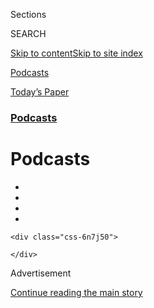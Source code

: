 <div id="app">

<div>

<div class="NYTAppHideMasthead css-zz1s19 e1suatyy0">

<div class="section css-ui9rw0 e1suatyy2">

<div class="css-11hrj97 er09x8g0">

<div class="css-6n7j50">

</div>

<span class="css-1dv1kvn">Sections</span>

<div class="css-10488qs">

<span class="css-1dv1kvn">SEARCH</span>

</div>

[Skip to content](#site-content)[Skip to site index](#site-index)

</div>

<div id="masthead-section-label" class="css-1fnb9ct eaxe0e00">

[Podcasts](https://www.nytimes.com/spotlight/podcasts)

</div>

<div class="css-10698na e1huz5gh0">

</div>

</div>

<div id="masthead-bar-one" class="section hasLinks css-15hmgas e1csuq9d3">

<div class="css-uqyvli e1csuq9d0">

</div>

<div class="css-1uqjmks e1csuq9d1">

</div>

<div class="css-9e9ivx">

[](https://myaccount.nytimes.com/auth/login?response_type=cookie&client_id=vi)

</div>

<div class="css-1bvtpon e1csuq9d2">

[Today’s Paper](https://www.nytimes.com/section/todayspaper)

</div>

</div>

</div>

</div>

<div data-aria-hidden="false">

<div id="site-content" role="main">

<div id="collection-podcasts" class="section css-15h4p1b e9abtgs0">

<div class="css-1j21atc e1svk9qx1">

<div class="css-fmiefx e1svk9qx2">

<div class="css-1hk7r2m eu54l5x0">

<div id="sponsor-wrapper" class="css-7a1pgi eaca97t0" type="sponsor" hidden="">

<div id="sponsor-slug" class="css-1l4mleb eaca97t1" hidden="">

Supported by

</div>

[Continue reading the main story](#after-sponsor)

<div id="sponsor" class="ad sponsor-wrapper" style="text-align:left;height:100%;display:block">

</div>

<div id="after-sponsor">

</div>

</div>

</div>

### <span class="css-hue6tr ezz4tcd1">[Podcasts](/spotlight/podcasts)</span>

</div>

<div class="css-nfcc9b e1svk9qx3">

<div class="css-vl9dhg e1svk9qx5">

<div class="css-1nrhkj6 e1svk9qx6">

# Podcasts

<div class="follow-button-placeholder" data-collection-id="">

</div>

<div class="css-d8bdto" role="toolbar" data-aria-label="Social Media Share buttons, Save button, and Comments Panel with current comment count" data-testid="share-tools">

  - 
  - 
  - 
  - 
    
    <div class="css-6n7j50">
    
    </div>

</div>

</div>

</div>

</div>

<div id="subheader-wrapper" class="css-1kieyps eaca97t0" type="subheader">

<div id="subheader-slug" class="css-1tag3rd eaca97t1">

Advertisement

</div>

[Continue reading the main story](#after-subheader)

<div id="subheader" class="ad subheader-wrapper" style="text-align:center;height:100%;display:block">

</div>

<div id="after-subheader">

</div>

</div>

</div>

<div class="css-4svvz1 ekkqrpp0">

<div id="collection-highlights-container" class="section css-18l1u7x e46isfb1">

<div class="template-1 css-gfgt40 ekkqrpp1">

## Highlights

1.  ![<span class="css-kvjpws e1oaj3zl2"><span class="css-1dv1kvn">Credit</span></span>](https://static01.nyt.com/images/2020/08/10/podcasts/10daily-dorsey/10daily-dorsey-jumbo-v2.jpg)
    
    <div class="css-gjijuv">
    
    ### The Daily
    
    ## [Jack Dorsey on Twitter’s Mistakes](/2020/08/07/podcasts/the-daily/Jack-dorsey-twitter-trump.html)
    
    The social network’s C.E.O. has plans to improve the platform. But
    will the changes be enough?
    
    <span class="css-me3p27"></span>
    
    </div>

2.  ![<span class="css-1nk1g0h e1oaj3zl2"><span class="css-1dv1kvn">Credit</span>Brian
    Rea</span>](https://static01.nyt.com/images/2017/01/27/fashion/29modern/29modern-videoLarge.jpg)
    
    <div class="css-10wtrbd">
    
    ### Modern Love Podcast
    
    ## [Modern Love Podcast: Zawe Ashton Reads ‘Confronting Race, Religion and Her Heart’](/2020/06/24/style/modern-love-podcast-zawe-ashton.html)
    
    The “Velvet Buzzsaw” actress reads an essay about interracial
    relationships and self-acceptance.
    
    <span class="css-me3p27"></span>
    
    </div>

3.  ![<span class="css-1nk1g0h e1oaj3zl2"><span class="css-1dv1kvn">Credit</span></span>](https://static01.nyt.com/images/2020/05/30/podcasts/rabbit-hole-album-art-article-pages/rabbit-hole-album-art-article-pages-videoLarge-v3.jpg)
    
    <div class="css-10wtrbd">
    
    ### Rabbit Hole
    
    ## [Eight: ‘We Go All’](/2020/06/04/podcasts/rabbit-hole-qanon-youtube-tiktok-virus.html)
    
    One QAnon believer’s journey through faith and loss — and what
    becomes of reality as we move online.
    
    <span class="css-me3p27"></span>
    
    </div>

4.  ![<span class="css-1nk1g0h e1oaj3zl2"><span class="css-1dv1kvn">Credit</span>Sharhonda
    Bossier</span>](https://static01.nyt.com/images/2020/08/07/podcasts/07DAILY-NEWSLETTER-2/07DAILY-NEWSLETTER-2-videoLarge.jpg)
    
    <div class="css-10wtrbd">
    
    ### THE DAILY NEWSLETTER
    
    ## [‘Hope is Really Important in This Work’](/2020/08/07/podcasts/daily-newsletter-black-lives-matter-protests.html)
    
    Our interview with a longtime protester about her journey to the
    front lines.
    
    <span class="css-me3p27"></span><span class="css-1dydysp e4e4i5l3"></span><span class="css-9voj2j">By
    <span class="css-1baulvz last-byline" itemprop="name">Sydney
    Harper</span></span>
    
    </div>

</div>

</div>

<div id="mid1-wrapper" class="css-1mn4oms eaca97t0" type="rank">

<div id="mid1-slug" class="css-1tag3rd eaca97t1">

Advertisement

</div>

[Continue reading the main story](#after-mid1)

<div id="mid1" class="ad mid1-wrapper" style="text-align:center;height:100%;display:block">

</div>

<div id="after-mid1">

</div>

</div>

<div class="section 4-band css-jhqenn ep7jkp60">

## [The Daily](/column/the-daily)

[More in The Daily »](/column/the-daily)

1.  ![<span class="css-1hhnwbi e1oaj3zl2"><span class="css-1dv1kvn">Credit</span></span>](https://static01.nyt.com/images/2020/08/05/video/vi-beirut-promo/vi-beirut-promo-videoLarge.jpg)
    
    <div class="css-10wtrbd">
    
    ## [The Day That Shook Beirut](/2020/08/06/podcasts/the-daily/beirut-explosion-damage.html)
    
    Our reporter in the Lebanese capital was injured in the huge blast.
    This is what happened to her when “everything seemed to come apart.”
    
    <span class="css-me3p27"></span>
    
    </div>

2.  ![<span class="css-1hhnwbi e1oaj3zl2"><span class="css-1dv1kvn">Credit</span></span>](https://static01.nyt.com/images/2020/07/30/us/05daily/portland-mapping-unrest-1596155031199-videoLarge-v2.jpg)
    
    <div class="css-10wtrbd">
    
    ## [‘Stay Black and Die’](/2020/08/05/podcasts/the-daily/protests-racism-police-brutality.html)
    
    One woman reflects on her path to protesting police brutality.
    
    <span class="css-me3p27"></span>
    
    </div>

3.  ![<span class="css-1hhnwbi e1oaj3zl2"><span class="css-1dv1kvn">Credit</span>Chris
    Creese for The New York
    Times</span>](https://static01.nyt.com/images/2020/07/30/us/politics/04daily/merlin_175126236_6c5d937a-ab38-460a-87aa-892bfd358495-videoLarge.jpg)
    
    <div class="css-10wtrbd">
    
    ## [Is the U.S. Ready to Vote by Mail?](/2020/08/04/podcasts/the-daily/mail-in-voting-president-trump.html)
    
    What we’ve learned from the very different experiences of two
    states, Georgia and Montana.
    
    <span class="css-me3p27"></span>
    
    </div>

4.  ![<span class="css-1hhnwbi e1oaj3zl2"><span class="css-1dv1kvn">Credit</span></span>](https://static01.nyt.com/images/2020/06/24/business/03daily/24michigan-arrest1-videoLarge.jpg)
    
    <div class="css-10wtrbd">
    
    ## [Wrongfully Accused by an Algorithm](/2020/08/03/podcasts/the-daily/algorithmic-justice-racism.html)
    
    In what may be the first known case of its kind, a faulty facial
    recognition match led to a Michigan man’s arrest for a crime he did
    not commit.
    
    <span class="css-me3p27"></span>
    
    </div>

5.  ![<span class="css-1hhnwbi e1oaj3zl2"><span class="css-1dv1kvn">Credit</span></span>](https://static01.nyt.com/images/2018/01/21/magazine/21mag-femaleanger1-copy/21mag-femaleanger1-videoLarge.jpg)
    
    <div class="css-10wtrbd">
    
    ## [The Sunday Read: ‘On Female Rage’](/2020/08/02/podcasts/the-daily/on-female-rage.html)
    
    “I used to insist I didn’t get angry. Not anymore.”
    
    <span class="css-me3p27"></span>
    
    </div>

</div>

<div class="section 5-band css-jhqenn ep7jkp60">

## [Modern Love Podcast](/column/modern-love-podcast)

[More in Modern Love Podcast »](/column/modern-love-podcast)

1.  ![<span class="css-1hhnwbi e1oaj3zl2"><span class="css-1dv1kvn">Credit</span>Brian
    Rea</span>](https://static01.nyt.com/images/2020/06/19/fashion/23ML-jaramillo/merlin_154561071_143c362c-fcb7-4d88-8ae2-c938777c91b0-videoLarge.jpg)
    
    <div class="css-10wtrbd">
    
    ## [Modern Love Podcast: Ncuti Gatwa Reads ‘Why Can’t Men Say “I Love You” to Each Other?’](/2020/06/17/style/modern-love-podcast-ncuti-gatwa.html)
    
    The “Sex Education” star reads an essay about the oppressive codes
    regulating male behavior.
    
    <span class="css-me3p27"></span>
    
    </div>

2.  ![<span class="css-1hhnwbi e1oaj3zl2"><span class="css-1dv1kvn">Credit</span>David
    Chelsea</span>](https://static01.nyt.com/images/2006/09/01/fashion/03LOVE_ready/03LOVE_ready-videoLarge-v3.jpg)
    
    <div class="css-10wtrbd">
    
    ## [Modern Love Podcast: Lorraine Toussaint Reads ‘Race Wasn’t an Issue to Him, Which Was an Issue to Me’](/2020/06/10/style/modern-love-podcast-lorraine-toussant-updated-poscript.html)
    
    This week, the Modern Love podcast revisits an essay about the need
    to acknowledge race in interracial relationships.
    
    <span class="css-me3p27"></span>
    
    </div>

3.  ![<span class="css-1hhnwbi e1oaj3zl2"><span class="css-1dv1kvn">Credit</span>David
    Chelsea</span>](https://static01.nyt.com/images/2005/10/02/fashion/02MODERNLOVE/02MODERNLOVE-videoLarge.jpg)
    
    <div class="css-10wtrbd">
    
    ## [Modern Love Podcast: Hasan Minhaj Reads ‘Researching Jenna, Discovering Myself’](/2020/06/03/style/modern-love-podcast-hasan-minhaj.html)
    
    The host of “Patriot Act” reads an essay about how past trauma
    informs the present.
    
    <span class="css-me3p27"></span>
    
    </div>

4.  ![<span class="css-1hhnwbi e1oaj3zl2"><span class="css-1dv1kvn">Credit</span>Brian
    Rea</span>](https://static01.nyt.com/images/2018/05/24/fashion/13LOVE/13LOVE-videoLarge.jpg)
    
    <div class="css-10wtrbd">
    
    ## [Modern Love Podcast: Saoirse Ronan Reads ‘Grappling With the Language of Love’](/2020/05/27/style/modern-love-podcast-saoirse-ronan.html)
    
    The Golden Globe winning actress reads an essay about a relationship
    limited by the lack of a common language.
    
    <span class="css-me3p27"></span>
    
    </div>

5.  ![<span class="css-1hhnwbi e1oaj3zl2"><span class="css-1dv1kvn">Credit</span>Brian
    Rea</span>](https://static01.nyt.com/images/2018/02/18/fashion/18MODERNLOVE/18MODERNLOVE-videoLarge.jpg)
    
    <div class="css-10wtrbd">
    
    ## [Modern Love Podcast: Jameela Jamil Reads ‘How ‘Lolita’ Freed Me From My Own Humbert’](/2020/05/20/style/modern-love-podcast-jameela-jamil.html)
    
    The actress from “The Good Place” and the host of the “I Weigh”
    podcast reads an essay about escaping sexual abuse.
    
    <span class="css-me3p27"></span>
    
    </div>

</div>

<div id="mid2-wrapper" class="css-1mn4oms eaca97t0" type="rank">

<div id="mid2-slug" class="css-1tag3rd eaca97t1">

Advertisement

</div>

[Continue reading the main story](#after-mid2)

<div id="mid2" class="ad mid2-wrapper" style="text-align:center;height:100%;display:block">

</div>

<div id="after-mid2">

</div>

</div>

<div class="section 4-band css-jhqenn ep7jkp60">

## [Still Processing](/column/still-processing-podcast)

[More in Still Processing »](/column/still-processing-podcast)

1.  ![<span class="css-1hhnwbi e1oaj3zl2"><span class="css-1dv1kvn">Credit</span>Chase
    Hall for The New York
    Times</span>](https://static01.nyt.com/images/2020/07/23/multimedia/23stillprocessing-pix/23stillprocessing-pix-videoLarge.jpg)
    
    <div class="css-10wtrbd">
    
    ## [Ziwe May Destroy Hamilton](/2020/07/23/podcasts/hamilton-ziwe-discomfort.html)
    
    Welcome to the Age of Discomfort
    
    <span class="css-me3p27"></span><span class="css-1dydysp e4e4i5l3"></span><span class="css-9voj2j">By
    <span class="css-1baulvz" itemprop="name">Wesley Morris</span> and
    <span class="css-1baulvz last-byline" itemprop="name">Jenna
    Wortham</span></span>
    
    </div>

2.  ![<span class="css-1hhnwbi e1oaj3zl2"><span class="css-1dv1kvn">Credit</span></span>](https://static01.nyt.com/images/2020/07/18/multimedia/16stillprocessing-pix/16stillprocessing-pix-videoLarge.jpg)
    
    <div class="css-10wtrbd">
    
    ## [Reparations for Aunt Jemima\!](/2020/07/16/podcasts/reparations-for-aunt-jemima.html)
    
    We explore the erasure of Aunt Jemima and the reconciliation of that
    icon.
    
    <span class="css-me3p27"></span><span class="css-1dydysp e4e4i5l3"></span><span class="css-9voj2j">By
    <span class="css-1baulvz" itemprop="name">Wesley Morris</span> and
    <span class="css-1baulvz last-byline" itemprop="name">Jenna
    Wortham</span></span>
    
    </div>

3.  ![<span class="css-1hhnwbi e1oaj3zl2"><span class="css-1dv1kvn">Credit</span></span>](https://static01.nyt.com/images/2020/07/12/podcasts/09stillprocessing-image/09stillprocessing-image-videoLarge-v2.jpg)
    
    <div class="css-10wtrbd">
    
    ## [So Y’all Finally Get It](/2020/07/09/podcasts/still-processing-black-lives-matter.html)
    
    America just won’t let us rest.
    
    <span class="css-me3p27"></span><span class="css-1dydysp e4e4i5l3"></span><span class="css-9voj2j">By
    <span class="css-1baulvz" itemprop="name">Wesley Morris</span> and
    <span class="css-1baulvz last-byline" itemprop="name">Jenna
    Wortham</span></span>
    
    </div>

4.  ![<span class="css-1hhnwbi e1oaj3zl2"><span class="css-1dv1kvn">Credit</span></span>](https://static01.nyt.com/images/2020/05/16/podcasts/14stillprocessing-image/14stillprocessing-image-videoLarge.jpg)
    
    <div class="css-10wtrbd">
    
    ## [New Loop, America](/2020/05/14/podcasts/still-processing-westworld-hollywood-utopia-dystopia.html)
    
    How dystopian and utopian shows like “Westworld” and “Hollywood” can
    help us map out a better future.
    
    <span class="css-me3p27"></span><span class="css-1dydysp e4e4i5l3"></span><span class="css-9voj2j">By
    <span class="css-1baulvz" itemprop="name">Wesley Morris</span> and
    <span class="css-1baulvz last-byline" itemprop="name">Jenna
    Wortham</span></span>
    
    </div>

5.  ![<span class="css-1hhnwbi e1oaj3zl2"><span class="css-1dv1kvn">Credit</span></span>](https://static01.nyt.com/images/2020/04/28/pageoneplus/28sondheimjp-sp/28sondheimjp-sp-videoLarge-v7.jpg)
    
    <div class="css-10wtrbd">
    
    ## [Does This Phone Make Me Look Human?](/2020/05/07/podcasts/still-processing-internet-vulnerability-sondheim-parks-recreation.html)
    
    The internet is bringing us closer together — but will the intimacy
    last?
    
    <span class="css-me3p27"></span><span class="css-1dydysp e4e4i5l3"></span><span class="css-9voj2j">By
    <span class="css-1baulvz" itemprop="name">Wesley Morris</span> and
    <span class="css-1baulvz last-byline" itemprop="name">Jenna
    Wortham</span></span>
    
    </div>

</div>

<div class="section 4-band css-jhqenn ep7jkp60">

## [Popcast](/column/popcast-pop-music-podcast)

[More in Popcast »](/column/popcast-pop-music-podcast)

1.  ![<span class="css-1hhnwbi e1oaj3zl2"><span class="css-1dv1kvn">Credit</span>Beth
    Garrabrant</span>](https://static01.nyt.com/images/2020/08/04/arts/04popcast/merlin_174962052_3ba6f89c-ca2a-4420-98b8-a5a3594f22db-videoLarge.jpg)
    
    <div class="css-10wtrbd">
    
    ## [Answering Your Questions About Taylor Swift’s ‘Folklore’](/2020/08/04/arts/music/taylor-swift-folklore-questions.html)
    
    Readers asked about Bon Iver, country music, Jack Antonoff and more.
    
    <span class="css-me3p27"></span>
    
    </div>

2.  ![<span class="css-1hhnwbi e1oaj3zl2"><span class="css-1dv1kvn">Credit</span>Valerie
    Macon/Agence France-Presse — Getty
    Images</span>](https://static01.nyt.com/images/2020/07/27/arts/27popcast/27popcast-videoLarge.jpg)
    
    <div class="css-10wtrbd">
    
    ## [Taylor Swift’s ‘Folklore’: Let’s Discuss](/2020/07/27/arts/music/popcast-taylor-swift-folklore.html)
    
    On an album made entirely in quarantine, the singer and songwriter
    embarks in a fresh direction.
    
    <span class="css-me3p27"></span>
    
    </div>

3.  ![<span class="css-1hhnwbi e1oaj3zl2"><span class="css-1dv1kvn">Credit</span>Yara
    Nardi/Reuters</span>](https://static01.nyt.com/images/2020/07/20/arts/20popcast/20popcast-videoLarge.jpg)
    
    <div class="css-10wtrbd">
    
    ## [Remembering Ennio Morricone, the Film Score Maestro](/2020/07/20/arts/music/popcast-ennio-morricone.html)
    
    His music was dynamic, bold and idiosyncratic, setting a high bar
    for composers connecting sound and vision.
    
    <span class="css-me3p27"></span>
    
    </div>

4.  ![<span class="css-1hhnwbi e1oaj3zl2"><span class="css-1dv1kvn">Credit</span>Theo
    Wargo/Getty Images for
    Directv</span>](https://static01.nyt.com/images/2020/07/11/arts/09popcast/09popcast-videoLarge.jpg)
    
    <div class="css-10wtrbd">
    
    ## [The Timely Agitation of Run the Jewels](/2020/07/09/arts/music/popcast-run-the-jewels.html)
    
    Killer Mike and El-P’s anti-government and pro-justice hip-hop feels
    like it anticipated the current moment.
    
    <span class="css-me3p27"></span>
    
    </div>

5.  ![<span class="css-1hhnwbi e1oaj3zl2"><span class="css-1dv1kvn">Credit</span>Stephanie
    Keith/Getty
    Images</span>](https://static01.nyt.com/images/2020/06/29/arts/29popcast/29popcast-videoLarge.jpg)
    
    <div class="css-10wtrbd">
    
    ## [Pop Superfans Are Getting Politically Active. What Happens Next?](/2020/06/30/arts/music/popcast-superfans-politics.html)
    
    A subset of passionate listeners are asking for more of their heroes
    than simply music.
    
    <span class="css-me3p27"></span>
    
    </div>

</div>

<div id="mid3-wrapper" class="css-1mn4oms eaca97t0" type="rank">

<div id="mid3-slug" class="css-1tag3rd eaca97t1">

Advertisement

</div>

[Continue reading the main story](#after-mid3)

<div id="mid3" class="ad mid3-wrapper" style="text-align:center;height:100%;display:block">

</div>

<div id="after-mid3">

</div>

</div>

<div class="section 4-band css-jhqenn ep7jkp60">

## [The Book Review](/column/book-review-podcast)

[More in The Book Review »](/column/book-review-podcast)

1.  ![<span class="css-1hhnwbi e1oaj3zl2"><span class="css-1dv1kvn">Credit</span>.</span>](https://static01.nyt.com/images/2020/08/04/books/03BOOKWILKERSON1/03BOOKWILKERSON1-videoLarge.jpg)
    
    <div class="css-10wtrbd">
    
    ## [Isabel Wilkerson Talks About ‘Caste’](/2020/08/07/books/review/podcast-isabel-wilkerson-caste-david-hill-vapors.html)
    
    Wilkerson describes the ideas about race in America that fuel her
    new book, and David Hill discusses “The Vapors.”
    
    <span class="css-me3p27"></span>
    
    </div>

2.  ![<span class="css-1hhnwbi e1oaj3zl2"><span class="css-1dv1kvn">Credit</span></span>](https://static01.nyt.com/images/2020/07/31/books/31pod-cover/31pod-cover-videoLarge.jpg)
    
    <div class="css-10wtrbd">
    
    ## [The ‘Seductive Lure’ of Authoritarianism](/2020/07/31/books/review/podcast-twilight-democracy-anne-applebaum-eat-buddha-barbara-demick.html)
    
    Anne Applebaum discusses “Twilight of Democracy,” and Barbara Demick
    talks about “Eat the Buddha.”
    
    <span class="css-me3p27"></span>
    
    </div>

3.  ![<span class="css-1hhnwbi e1oaj3zl2"><span class="css-1dv1kvn">Credit</span></span>](https://static01.nyt.com/images/2020/07/24/books/24pod-cover/24pod-cover-videoLarge.jpg)
    
    <div class="css-10wtrbd">
    
    ## [The Yearning for the Unexplained](/2020/07/24/books/review/podcast-colin-dickey-unexplained-miles-harvey-king-of-confidence.html)
    
    Colin Dickey talks about “The Unidentified,” and Miles Harvey
    discusses “The King of Confidence.”
    
    <span class="css-me3p27"></span>
    
    </div>

4.  ![<span class="css-1hhnwbi e1oaj3zl2"><span class="css-1dv1kvn">Credit</span></span>](https://static01.nyt.com/images/2020/07/09/books/17podcover/17podcover-videoLarge-v2.png)
    
    <div class="css-10wtrbd">
    
    ## [Newt Gingrich and the Dawn of an Era](/2020/07/17/books/review/podcast-julian-zelizer-burning-down-house-newt-gingrich-notes-silencing-lacy-crawford.html)
    
    Julian E. Zelizer talks about “Burning Down the House,” and Lacy
    Crawford talks about “Notes on a Silencing.”
    
    <span class="css-me3p27"></span>
    
    </div>

5.  ![<span class="css-1hhnwbi e1oaj3zl2"><span class="css-1dv1kvn">Credit</span></span>](https://static01.nyt.com/images/2020/07/06/books/review/00Mendelsohn-utopia/00Mendelsohn-utopia-videoLarge-v2.jpg)
    
    <div class="css-10wtrbd">
    
    ## [David Mitchell’s Vast and Tangled Universe](/2020/07/10/books/review/david-mitchell-utopia-avenue-daniel-mendelsohn-biggest-bluff-poker-maria-konnikova.html)
    
    Daniel Mendelsohn discusses Mitchell’s career and new novel, “Utopia
    Avenue,” and Maria Konnikova talks about “The Biggest Bluff.”
    
    <span class="css-me3p27"></span>
    
    </div>

</div>

<div class="section 5-band css-jhqenn ep7jkp60">

## [SUGAR CALLING](/column/sugar-calling)

[More in SUGAR CALLING »](/column/sugar-calling)

1.  ![<span class="css-1hhnwbi e1oaj3zl2"><span class="css-1dv1kvn">Credit</span></span>](https://static01.nyt.com/images/2020/05/22/podcasts/20sugar-hajo3/merlin_156628830_b7d4172a-d0ab-42fd-ad2e-f457f44dee06-videoLarge.jpg)
    
    <div class="css-10wtrbd">
    
    ## [‘I Release You, Fear’](/2020/05/20/podcasts/sugar-calling-joy-harjo-poetry-virus.html)
    
    Cheryl Strayed talks with the poet Joy Harjo about beauty,
    prophecies and listening to your spiritual council.
    
    <span class="css-me3p27"></span>
    
    </div>

2.  ![<span class="css-1hhnwbi e1oaj3zl2"><span class="css-1dv1kvn">Credit</span></span>](https://static01.nyt.com/images/2020/05/13/podcasts/13sugar-calling/13sugar-calling-videoLarge.jpg)
    
    <div class="css-10wtrbd">
    
    ## [‘There’s a Quiet All Over the World’](/2020/05/13/podcasts/sugar-calling-billy-collins-poetry-virus.html)
    
    Cheryl Strayed talks with the poet Billy Collins about memorization,
    “picture language” and the power of collective silence.
    
    <span class="css-me3p27"></span>
    
    </div>

3.  ![<span class="css-1hhnwbi e1oaj3zl2"><span class="css-1dv1kvn">Credit</span></span>](https://static01.nyt.com/images/2020/05/06/podcasts/06sugarcalling/06sugarcalling-videoLarge.jpg)
    
    <div class="css-10wtrbd">
    
    ## [‘Whatever We Have, We Have to Work With It’](/2020/05/06/podcasts/sugar-calling-alice-walker-quarantine-virus.html)
    
    Cheryl Strayed talks with the writer Alice Walker about ancestors,
    solitude and the time it takes to heal.
    
    <span class="css-me3p27"></span>
    
    </div>

4.  ![<span class="css-1hhnwbi e1oaj3zl2"><span class="css-1dv1kvn">Credit</span></span>](https://static01.nyt.com/images/2020/04/29/podcasts/29sugarcalliing-blume-sub/29sugarcalliing-blume-sub-videoLarge.jpg)
    
    <div class="css-10wtrbd">
    
    ## [‘This Terrible Thing Is Happening, but the World Goes On.’](/2020/04/29/podcasts/sugar-calling-judy-blume-quarantine-virus.html)
    
    Cheryl Strayed talks with the author Judy Blume about raising teens,
    losing religion and writing it all down.
    
    <span class="css-me3p27"></span>
    
    </div>

5.  ![<span class="css-1hhnwbi e1oaj3zl2"><span class="css-1dv1kvn">Credit</span></span>](https://static01.nyt.com/images/2020/04/27/podcasts/22sugarcalling/22sugarcalling-videoLarge.jpg)
    
    <div class="css-10wtrbd">
    
    ## [‘You Don’t Take Dictation. You Find the Truth.’](/2020/04/22/podcasts/sugar-calling-amy-tan-quarantine-virus.html)
    
    Cheryl Strayed talks with the writer Amy Tan about family and the
    long arc of resilience.
    
    <span class="css-me3p27"></span>
    
    </div>

</div>

<div id="mid4-wrapper" class="css-1mn4oms eaca97t0" type="rank">

<div id="mid4-slug" class="css-1tag3rd eaca97t1">

Advertisement

</div>

[Continue reading the main story](#after-mid4)

<div id="mid4" class="ad mid4-wrapper" style="text-align:center;height:100%;display:block">

</div>

<div id="after-mid4">

</div>

</div>

</div>

<div class="css-185go5a e1o5byef0">

<div class="css-15cbhtu">

  - [Latest](#stream-panel)
  - <span class="css-6n7j50">Search</span>
    <div class="control">
    <div class="label-container css-1dv1kvn">
    Search
    </div>
    <div class="css-wm4t3d">
    **<span id="clear-search-input" class="css-1dv1kvn">Clear this text
    input</span>
    </div>
    </div>
    <span class="css-1iovbfw"></span>

<div id="stream-panel" class="section css-8msx5b e1jz0cab1">

<div class="css-13mho3u">

1.  
    
    <div class="css-1cp3ece">
    
    <div class="css-1l4spti">
    
    [](/2020/08/06/podcasts/episode-three-this-is-our-school-how-dare-you.html)
    
    <div class="css-79elbk">
    
    ![](https://static01.nyt.com/images/2020/07/30/podcasts/30nwp-art/nice-white-parents-album-art-thumbWide.jpg?quality=75&auto=webp&disable=upscale)
    
    </div>
    
    ## Episode Three: ‘This Is Our School, How Dare You?’
    
    How white parents can shape a school, even when they aren’t there.
    
    <div class="css-1nqbnmb ea5icrr0">
    
    </div>
    
    </div>
    
    <div class="css-1lc2l26 e1xfvim33">
    
    </div>
    
    </div>

2.  
    
    <div class="css-1cp3ece">
    
    <div class="css-1l4spti">
    
    [](/2020/07/31/podcasts/daily-newsletter-baseball-season-serial.html)
    
    <div class="css-79elbk">
    
    ![](https://static01.nyt.com/images/2020/07/22/sports/00Baseball-Preview-copy/00Baseball-Preview-thumbWide.jpg?quality=75&auto=webp&disable=upscale)
    
    </div>
    
    ### <span class="css-m70j1g">the daily newsletter</span>
    
    ## Life Without Sports?
    
    It’s “deeply boring,” our producer reports.
    
    <div class="css-1nqbnmb ea5icrr0">
    
    By <span class="css-1n7hynb">Daniel Guillemette</span>
    
    </div>
    
    </div>
    
    <div class="css-1lc2l26 e1xfvim33">
    
    </div>
    
    </div>

3.  
    
    <div class="css-1cp3ece">
    
    <div class="css-1l4spti">
    
    [](/2020/07/31/podcasts/the-daily/vanessa-guillen-military-metoo.html)
    
    <div class="css-79elbk">
    
    ![](https://static01.nyt.com/images/2020/07/12/us/politics/31daily/00dc-army-metoo-thumbWide.jpg?quality=75&auto=webp&disable=upscale)
    
    </div>
    
    ## A \#MeToo Moment in the Military
    
    What happened to 20-year-old Specialist Vanessa Guillen, and how the
    United States responded.
    
    <div class="css-1nqbnmb ea5icrr0">
    
    </div>
    
    </div>
    
    <div class="css-1lc2l26 e1xfvim33">
    
    </div>
    
    </div>

4.  
    
    <div class="css-1cp3ece">
    
    <div class="css-1l4spti">
    
    [](/2020/07/30/podcasts/nice-white-parents-reading-list.html)
    
    <div class="css-79elbk">
    
    ![](https://static01.nyt.com/images/2019/06/02/books/review/30nwp-promo-reading/02Kendi-thumbWide.jpg?quality=75&auto=webp&disable=upscale)
    
    </div>
    
    ## The Reading List Behind ‘Nice White Parents’
    
    Everyone wants what’s best for their children’s education. But who
    gets to decide what’s best? The reporter behind our new podcast from
    Serial shares the books that helped her answer that question.
    
    <div class="css-1nqbnmb ea5icrr0">
    
    By <span class="css-1n7hynb">Chana Joffe-Walt</span>
    
    </div>
    
    </div>
    
    <div class="css-1lc2l26 e1xfvim33">
    
    </div>
    
    </div>

5.  
    
    <div class="css-1cp3ece">
    
    <div class="css-1l4spti">
    
    [](/2020/07/30/podcasts/the-daily/congress-facebook-amazon-google-apple.html)
    
    <div class="css-79elbk">
    
    ![](https://static01.nyt.com/images/2020/07/30/reader-center/30daily/merlin_175077825_5ebc931b-baa1-489a-960c-34e4d845e997-thumbWide.jpg?quality=75&auto=webp&disable=upscale)
    
    </div>
    
    ## The Big Tech Hearing
    
    A grilling on the power of digital giants in the internet age.
    
    <div class="css-1nqbnmb ea5icrr0">
    
    </div>
    
    </div>
    
    <div class="css-1lc2l26 e1xfvim33">
    
    </div>
    
    </div>

6.  
    
    <div class="css-1cp3ece">
    
    <div class="css-1l4spti">
    
    [](/2020/07/30/podcasts/nice-white-parents-serial-2.html)
    
    <div class="css-79elbk">
    
    ![](https://static01.nyt.com/images/2020/07/30/podcasts/30nwp-art/nice-white-parents-album-art-thumbWide.jpg?quality=75&auto=webp&disable=upscale)
    
    </div>
    
    ## Episode Two: ‘I Still Believe in It’
    
    White parents in the 1960s fought to be part of a new, racially
    integrated school in Brooklyn. So why did their children never
    attend?
    
    <div class="css-1nqbnmb ea5icrr0">
    
    </div>
    
    </div>
    
    <div class="css-1lc2l26 e1xfvim33">
    
    </div>
    
    </div>

7.  
    
    <div class="css-1cp3ece">
    
    <div class="css-1l4spti">
    
    [](/2020/07/30/podcasts/nice-white-parents-serial.html)
    
    <div class="css-79elbk">
    
    ![](https://static01.nyt.com/images/2020/07/30/podcasts/30nwp-art/nice-white-parents-album-art-thumbWide.jpg?quality=75&auto=webp&disable=upscale)
    
    </div>
    
    ## Episode One: The Book of Statuses
    
    A group of parents takes one big step together.
    
    <div class="css-1nqbnmb ea5icrr0">
    
    </div>
    
    </div>
    
    <div class="css-1lc2l26 e1xfvim33">
    
    </div>
    
    </div>

8.  
    
    <div class="css-1cp3ece">
    
    <div class="css-1l4spti">
    
    [](/2020/07/29/podcasts/the-daily/china-trump-foreign-policy.html)
    
    <div class="css-79elbk">
    
    ![](https://static01.nyt.com/images/2020/07/26/world/29daily/merlin_157181268_478b9364-1e98-4d34-a4af-7e959f4ae9a8-thumbWide.jpg?quality=75&auto=webp&disable=upscale)
    
    </div>
    
    ## Confronting China
    
    Some members of the Trump administration believe the superpower
    country poses an existential threat to the U.S. — one they are
    working to address now.
    
    <div class="css-1nqbnmb ea5icrr0">
    
    </div>
    
    </div>
    
    <div class="css-1lc2l26 e1xfvim33">
    
    </div>
    
    </div>

9.  
    
    <div class="css-1cp3ece">
    
    <div class="css-1l4spti">
    
    [](/2020/07/28/podcasts/the-daily/unemployment-benefits-coronavirus.html)
    
    <div class="css-79elbk">
    
    ![](https://static01.nyt.com/images/2020/07/23/business/28daily/23virus-uiexplain1-thumbWide.jpg?quality=75&auto=webp&disable=upscale)
    
    </div>
    
    ## Why $600 Checks Are Tearing Republicans Apart
    
    As Republicans consider whether to extend weekly payments for those
    without work during the pandemic, the election looms large.
    
    <div class="css-1nqbnmb ea5icrr0">
    
    </div>
    
    </div>
    
    <div class="css-1lc2l26 e1xfvim33">
    
    </div>
    
    </div>

10. 
    
    <div class="css-1cp3ece">
    
    <div class="css-1l4spti">
    
    [](/2020/07/27/podcasts/the-daily/new-york-hospitals-covid.html)
    
    <div class="css-79elbk">
    
    ![](https://static01.nyt.com/images/2020/07/27/world/27daily-hospitals/merlin_172404552_f4e79cbc-7bf0-488a-a220-9f945e56e065-thumbWide.jpg?quality=75&auto=webp&disable=upscale)
    
    </div>
    
    ## The Mistakes New York Made
    
    An investigation into hospitals during the peak of the city’s
    coronavirus outbreak exposed significant disparities in health care.
    
    <div class="css-1nqbnmb ea5icrr0">
    
    </div>
    
    </div>
    
    <div class="css-1lc2l26 e1xfvim33">
    
    </div>
    
    </div>

<div class="css-13mho3u">

<div class="css-1t62hi8">

<div class="css-1stvaey">

Show More

<div>

<div style="border:0;clip:rect(0 0 0 0);height:1px;margin:-1px;overflow:hidden;white-space:nowrap;padding:0;width:1px;position:absolute" role="log" data-aria-live="assertive">

</div>

<div style="border:0;clip:rect(0 0 0 0);height:1px;margin:-1px;overflow:hidden;white-space:nowrap;padding:0;width:1px;position:absolute" role="log" data-aria-live="assertive">

</div>

<div style="border:0;clip:rect(0 0 0 0);height:1px;margin:-1px;overflow:hidden;white-space:nowrap;padding:0;width:1px;position:absolute" role="log" data-aria-live="polite">

</div>

<div style="border:0;clip:rect(0 0 0 0);height:1px;margin:-1px;overflow:hidden;white-space:nowrap;padding:0;width:1px;position:absolute" role="log" data-aria-live="polite">

</div>

</div>

</div>

</div>

</div>

</div>

<div class="css-g6hk37 supplemental">

<div id="mid5-wrapper" class="css-10wkyv7 eaca97t0" type="lede">

<div id="mid5-slug" class="css-1tag3rd eaca97t1">

Advertisement

</div>

[Continue reading the main story](#after-mid5)

<div id="mid5" class="ad mid5-wrapper" style="text-align:center;height:100%;display:block;min-height:250px">

</div>

<div id="after-mid5">

</div>

</div>

<div id="mktg-wrapper" class="css-oxle51 eaca97t0" type="mktg">

<div id="mktg-slug" class="css-1tag3rd eaca97t1">

Advertisement

</div>

[Continue reading the main story](#after-mktg)

<div id="mktg" class="ad mktg-wrapper" style="text-align:center;height:100%;display:block">

</div>

<div id="after-mktg">

</div>

</div>

</div>

</div>

</div>

</div>

</div>

</div>

## Site Index

<div>

</div>

## Site Information Navigation

  - [© <span>2020</span> <span>The New York Times
    Company</span>](https://help.nytimes.com/hc/en-us/articles/115014792127-Copyright-notice)

<!-- end list -->

  - [NYTCo](https://www.nytco.com/)
  - [Contact
    Us](https://help.nytimes.com/hc/en-us/articles/115015385887-Contact-Us)
  - [Work with us](https://www.nytco.com/careers/)
  - [Advertise](https://nytmediakit.com/)
  - [T Brand Studio](http://www.tbrandstudio.com/)
  - [Your Ad
    Choices](https://www.nytimes.com/privacy/cookie-policy#how-do-i-manage-trackers)
  - [Privacy](https://www.nytimes.com/privacy)
  - [Terms of
    Service](https://help.nytimes.com/hc/en-us/articles/115014893428-Terms-of-service)
  - [Terms of
    Sale](https://help.nytimes.com/hc/en-us/articles/115014893968-Terms-of-sale)
  - [Site Map](https://spiderbites.nytimes.com)
  - [Help](https://help.nytimes.com/hc/en-us)
  - [Subscriptions](https://www.nytimes.com/subscription?campaignId=37WXW)

</div>

</div>
